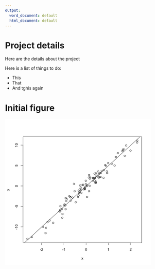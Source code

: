 ```yaml
---
output:
  word_document: default
  html_document: default
---
```

# Project details

Here are the details about the project

Here is a list of things to do:

- This
- That
- And tghis again

# Initial figure

![Figs/plot_association.png](Figs/plot_association.png)